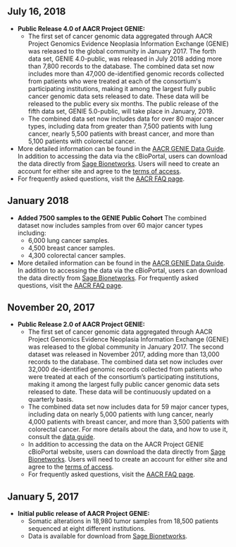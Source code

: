 ## July 16, 2018
 *   **Public Release 4.0 of AACR Project GENIE:**
     *   The first set of cancer genomic data aggregated through AACR Project Genomics Evidence Neoplasia Information Exchange (GENIE) was released to the global community in January 2017. The forth data set, GENIE 4.0-public, was released in July 2018 adding more than 7,800 records to the database. The combined data set now includes more than 47,000 de-identified genomic records collected from patients who were treated at each of the consortium's participating institutions, making it among the largest fully public cancer genomic data sets released to date.  These data will be released to the public every six months. The public release of the fifth data set, GENIE 5.0-public, will take place in January, 2019.
     *   The combined data set now includes data for over 80 major cancer types, including data from greater than 7,500 patients with lung cancer, nearly 5,500 patients with breast cancer, and more than 5,100 patients with colorectal cancer.
 *   More detailed information can be found in the [AACR GENIE Data Guide](http://www.aacr.org/Research/Research/Documents/GENIE%20Data%20Guide.pdf).  In addition to accessing the data via the cBioPortal, users can download the data directly from [Sage Bionetworks](http://synapse.org/genie). Users will need to create an account for either site and agree to the [terms of access](http://www.aacr.org/Documents/Terms%20of%20Access.pdf).
 *   For frequently asked questions, visit the [AACR FAQ page](http://www.aacr.org/Research/Research/Pages/aacr-project-genie.aspx).

## January 2018
 *   **Added 7500 samples to the GENIE Public Cohort** The combined dataset now includes samples from over 60 major cancer types including:
     *   6,000 lung cancer samples.
     *   4,500 breast cancer samples.
     *   4,300 colorectal cancer samples.
 *   More detailed information can be found in the [AACR GENIE Data Guide](http://www.aacr.org/Research/Research/Documents/GENIE%20Data%20Guide.pdf).  In addition to accessing the data via the cBioPortal, users can download the data directly from [Sage Bionetworks](http://synapse.org/genie). For frequently asked questions, visit the [AACR FAQ page](http://www.aacr.org/Research/Research/Pages/aacr-project-genie.aspx).

## November 20, 2017
 *   **Public Release 2.0 of AACR Project GENIE:**
     *   The first set of cancer genomic data aggregated through AACR Project Genomics Evidence Neoplasia Information Exchange (GENIE) was released to the global community in January 2017. The second dataset was released in November 2017, adding more than 13,000 records to the database.  The combined data set now includes over 32,000 de-identified genomic records collected from patients who were treated at each of the consortium’s participating institutions, making it among the largest fully public cancer genomic data sets released to date. These data will be continuously updated on a quarterly basis.
     *   The combined data set now includes data for 59 major cancer types, including data on nearly 5,000 patients with lung cancer, nearly 4,000 patients with breast cancer, and more than 3,500 patients with colorectal cancer. For more details about the data, and how to use it, consult the [data guide](http://www.aacr.org/Research/Research/Documents/GENIE%20Data%20Guide.pdf).
     *   In addition to accessing the data on the AACR Project GENIE cBioPortal website, users can download the data directly from [Sage Bionetworks](http://synapse.org/genie). Users will need to create an account for either site and agree to the [terms of access](http://www.aacr.org/Documents/Terms%20of%20Access.pdf).
     *   For frequently asked questions, visit the [AACR FAQ page](http://www.aacr.org/Research/Research/Pages/aacr-project-genie.aspx).

## January 5, 2017
 *   **Initial public release of AACR Project GENIE:**
     *   Somatic alterations in 18,980 tumor samples from 18,500 patients sequenced at eight different institutions.
     *   Data is available for download from [Sage Bionetworks](http://synapse.org/genie).
